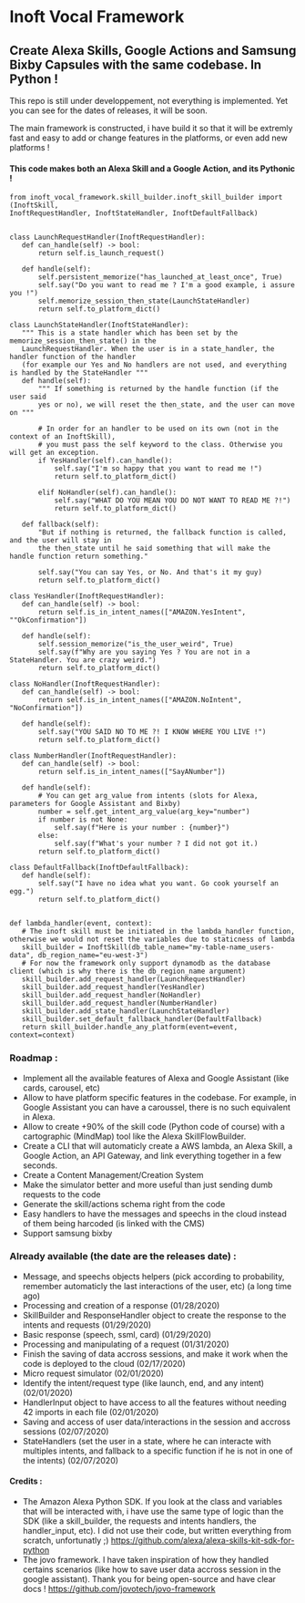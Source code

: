 # Inoft Vocal Framework
 ## Create Alexa Skills, Google Actions and Samsung Bixby Capsules with the same codebase. In Python !
 
 
 This repo is still under developpement, not everything is implemented. Yet you can see for the dates of releases, it will be soon.
 
 The main framework is constructed, i have build it so that it will be extremly fast and easy to add or change features in the platforms, or even add new platforms !
 
 #### This code makes both an Alexa Skill and a Google Action, and its Pythonic !
 
 ```
from inoft_vocal_framework.skill_builder.inoft_skill_builder import (InoftSkill,
InoftRequestHandler, InoftStateHandler, InoftDefaultFallback)


class LaunchRequestHandler(InoftRequestHandler):
    def can_handle(self) -> bool:
        return self.is_launch_request()

    def handle(self):
        self.persistent_memorize("has_launched_at_least_once", True)
        self.say("Do you want to read me ? I'm a good example, i assure you !")
        self.memorize_session_then_state(LaunchStateHandler)
        return self.to_platform_dict()

class LaunchStateHandler(InoftStateHandler):
    """ This is a state handler which has been set by the memorize_session_then_state() in the
    LaunchRequestHandler. When the user is in a state_handler, the handler function of the handler
    (for example our Yes and No handlers are not used, and everything is handled by the StateHandler """
    def handle(self):
        """ If something is returned by the handle function (if the user said
        yes or no), we will reset the then_state, and the user can move on """

        # In order for an handler to be used on its own (not in the context of an InoftSkill),
        # you must pass the self keyword to the class. Otherwise you will get an exception.
        if YesHandler(self).can_handle():
            self.say("I'm so happy that you want to read me !")
            return self.to_platform_dict()

        elif NoHandler(self).can_handle():
            self.say("WHAT DO YOU MEAN YOU DO NOT WANT TO READ ME ?!")
            return self.to_platform_dict()

    def fallback(self):
        "But if nothing is returned, the fallback function is called, and the user will stay in
        the then_state until he said something that will make the handle function return something."

        self.say("You can say Yes, or No. And that's it my guy)
        return self.to_platform_dict()

class YesHandler(InoftRequestHandler):
    def can_handle(self) -> bool:
        return self.is_in_intent_names(["AMAZON.YesIntent", ""OkConfirmation"])

    def handle(self):
        self.session_memorize("is_the_user_weird", True)
        self.say(f"Why are you saying Yes ? You are not in a StateHandler. You are crazy weird.")
        return self.to_platform_dict()

class NoHandler(InoftRequestHandler):
    def can_handle(self) -> bool:
        return self.is_in_intent_names(["AMAZON.NoIntent", "NoConfirmation"])

    def handle(self):
        self.say("YOU SAID NO TO ME ?! I KNOW WHERE YOU LIVE !")
        return self.to_platform_dict()

class NumberHandler(InoftRequestHandler):
    def can_handle(self) -> bool:
        return self.is_in_intent_names(["SayANumber"])

    def handle(self):
        # You can get arg_value from intents (slots for Alexa, parameters for Google Assistant and Bixby)
        number = self.get_intent_arg_value(arg_key="number")
        if number is not None:
            self.say(f"Here is your number : {number}")
        else:
            self.say(f"What's your number ? I did not got it.)
        return self.to_platform_dict()

class DefaultFallback(InoftDefaultFallback):
    def handle(self):
        self.say("I have no idea what you want. Go cook yourself an egg.")
        return self.to_platform_dict()


def lambda_handler(event, context):
    # The inoft skill must be initiated in the lambda_handler function, otherwise we would not reset the variables due to staticness of lambda
    skill_builder = InoftSkill(db_table_name="my-table-name_users-data", db_region_name="eu-west-3")
    # For now the framework only support dynamodb as the database client (which is why there is the db_region_name argument)
    skill_builder.add_request_handler(LaunchRequestHandler)
    skill_builder.add_request_handler(YesHandler)
    skill_builder.add_request_handler(NoHandler)
    skill_builder.add_request_handler(NumberHandler)
    skill_builder.add_state_handler(LaunchStateHandler)
    skill_builder.set_default_fallback_handler(DefaultFallback)
    return skill_builder.handle_any_platform(event=event, context=context)
```
 
 ### Roadmap :
 - Implement all the available features of Alexa and Google Assistant (like cards, carousel, etc)
 - Allow to have platform specific features in the codebase. For example, in Google Assistant you can have a caroussel, there is no such equivalent in Alexa.
 - Allow to create +90% of the skill code (Python code of course) with a cartographic (MindMap) tool like the Alexa SkillFlowBuilder.
 - Create a CLI that will automaticly create a AWS lambda, an Alexa Skill, a Google Action, an API Gateway, and link everything together in a few seconds.
 - Create a Content Management/Creation System
 - Make the simulator better and more useful than just sending dumb requests to the code
 - Generate the skill/actions schema right from the code
 - Easy handlers to have the messages and speechs in the cloud instead of them being harcoded (is linked with the CMS)
 - Support samsung bixby
 
 ### Already available (the date are the releases date) :
 - Message, and speechs objects helpers (pick according to probability, remember automaticly the last interactions of the user, etc) (a long time ago)
 - Processing and creation of a response (01/28/2020)
 - SkillBuilder and ResponseHandler object to create the response to the intents and requests (01/29/2020)
 - Basic response (speech, ssml, card) (01/29/2020)
 - Processing and manipulating of a request (01/31/2020)
  - Finish the saving of data accross sessions, and make it work when the code is deployed to the cloud (02/17/2020)
 - Micro request simulator (02/01/2020)
 - Identify the intent/request type (like launch, end, and any intent) (02/01/2020)
 - HandlerInput object to have access to all the features without needing 42 imports in each file (02/01/2020)
 - Saving and access of user data/interactions in the session and accross sessions (02/07/2020)
 - StateHandlers (set the user in a state, where he can interacte with multiples intents, and fallback to a specific function if he is not in one of the intents) (02/07/2020)
 
 #### Credits :
 - The Amazon Alexa Python SDK. If you look at the class and variables that will be interacted with, i have use the same type of logic than the SDK (like a skill_builder, the requests and intents handlers, the handler_input, etc). I did not use their code, but written everything from scratch, unfortunatly ;) https://github.com/alexa/alexa-skills-kit-sdk-for-python
 - The jovo framework. I have taken inspiration of how they handled certains scenarios (like how to save user data accross session in the google assistant). Thank you for being open-source and have clear docs ! https://github.com/jovotech/jovo-framework
